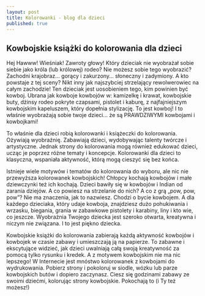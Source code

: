 ```yaml
---
layout: post
title: Kolorowanki - blog dla dzieci
published: true
---
```

## Kowbojskie książki do kolorowania dla dzieci

Hej Hawww! Wieśniak! Zawroty głowy! Który dzieciak nie wyobrażał sobie siebie jako króla (lub królowej) rodeo? Nie możesz sobie tego wyobrazić? Zachodni krajobraz… gorący i zakurzony… słoneczny i zadymiony. A kto powstaje z tej sceny? Nikt inny jak najszybciej strzelający rewolwerowiec na całym zachodzie! Ten dzieciak jest uosobieniem tego, kim powinien być kowboj. Ubrana jak kowboje kowbojów w: kamizelkę i krawat, kowbojskie buty, dżinsy rodeo pokryte czapsami, pistolet i kaburę, z najfajniejszym kowbojskim kapeluszem, który dopełnia stylizację. To jest kowboj! I to właśnie wyobrażają sobie twoje dzieci… że są PRAWDZIWYMI kowbojami i kowbojkami!

To właśnie dla dzieci robią kolorowanki i książeczki do kolorowania. Ożywiają wyobraźnię. Zabawiają dzieci, wydobywając talenty twórcze i artystyczne. Jednak strony do kolorowania mogą również edukować dzieci, ucząc je poprzez różne tematy i koncepcje. Kolorowanki dla dzieci to klasyczna, wspaniała aktywność, którą mogą cieszyć się bez końca.

Istnieje wiele motywów i tematów do kolorowania do wyboru, ale nic nie przewyższa kolorowanek kowbojskich! Chłopcy kochają kowbojów i małe dziewczynki też ich kochają. Dzieci bawiły się w kowbojów i Indian od zarania dziejów. A co powiesz na strzelanie do nich? A co z grą „pow, pow, pow”? Nie ma znaczenia, jak to nazwiesz. Chodzi o bycie kowbojem. A dla każdego dzieciaka, który udaje kowboja, znajdziesz dużo pohukiwania i wrzasku, biegania, grania w zabawkowe pistolety i karabiny, liny i kto wie, co jeszcze. Wyobraźnia Twojego dziecka jest szeroko otwarta, kreatywna i niczym nie związana. I to jest piękno dziecka.

Kowbojskie książki do kolorowania zabierają każdą aktywność kowbojów i kowbojek w czasie zabawy i umieszczają ją na papierze. To zabawne i ekscytujące widzieć, jak dzieci uwalniają całą swoją kreatywność za pomocą tylko rysunku i kredek. A z motywem kowbojskim nie ma nic lepszego! W Internecie jest mnóstwo kolorowanek z kowbojami do wydrukowania. Pobierz strony i pokoloruj w siodle, wózku lub parze kowbojskich butów i dopiero zaczynasz. Ciesz się godzinami zabawy ze swoimi dziećmi, kolorując strony kowbojskie. Pokochają to (i Ty też możesz!)